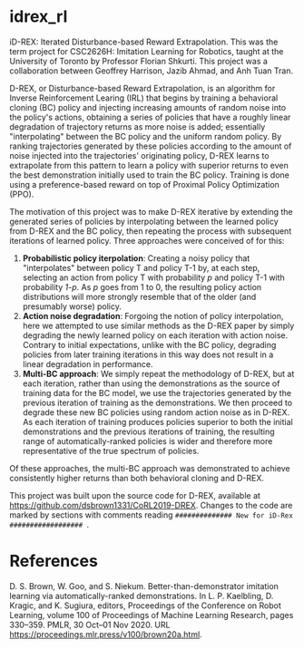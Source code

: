# idrex_rl
iD-REX: Iterated Disturbance-based Reward Extrapolation. This was the term project for CSC2626H: Imitation Learning for Robotics, taught at the University of Toronto by Professor Florian Shkurti. This project was a collaboration between Geoffrey Harrison, Jazib Ahmad, and Anh Tuan Tran. 

D-REX, or Disturbance-based Reward Extrapolation, is an algorithm for Inverse Reinforcement Learing (IRL) that begins by training a behavioral cloning (BC) policy and injecting increasing amounts of random noise into the policy's actions, obtaining a series of policies that have a roughly linear degradation of trajectory returns as more noise is added; essentially "interpolating" between the BC policy and the uniform random policy. By ranking trajectories generated by these policies according to the amount of noise injected into the trajectories' originating policy, D-REX learns to extrapolate from this pattern to learn a policy with superior returns to even the best demonstration initially used to train the BC policy. Training is done using a preference-based reward on top of Proximal Policy Optimization (PPO).

The motivation of this project was to make D-REX iterative by extending the generated series of policies by interpolating between the learned policy from D-REX and the BC policy, then repeating the process with subsequent iterations of learned policy. Three approaches were conceived of for this:

1. **Probabilistic policy iterpolation**: Creating a noisy policy that "interpolates" between policy T and policy T-1 by, at each step, selecting an action from policy T with probability _p_ and policy T-1 with probability _1-p_. As _p_ goes from 1 to 0, the resulting policy action distributions will more strongly resemble that of the older (and presumably worse) policy.
2. **Action noise degradation**: Forgoing the notion of policy interpolation, here we attempted to use similar methods as the D-REX paper by simply degrading the newly learned policy on each iteration with action noise. Contrary to initial expectations, unlike with the BC policy, degrading policies from later training iterations in this way does not result in a linear degradation in performance.
3. **Multi-BC approach**: We simply repeat the methodology of D-REX, but at each iteration, rather than using the demonstrations as the source of training data for the BC model, we use the trajectories generated by the previous iteration of training as the demonstrations. We then proceed to degrade these new BC policies using random action noise as in D-REX. As each iteration of training produces policies superior to both the initial demonstrations and the previous iterations of training, the resulting range of automatically-ranked policies is wider and therefore more representative of the true spectrum of policies.

Of these approaches, the multi-BC approach was demonstrated to achieve consistently higher returns than both behavioral cloning and D-REX.

This project was built upon the source code for D-REX, available at https://github.com/dsbrown1331/CoRL2019-DREX. Changes to the code are marked by sections with comments reading `############## New for iD-Rex ################## `.

# References
D. S. Brown, W. Goo, and S. Niekum. Better-than-demonstrator imitation learning via automatically-ranked demonstrations. In L. P. Kaelbling, D. Kragic, and K. Sugiura, editors, Proceedings of the Conference on Robot Learning, volume 100 of Proceedings of Machine Learning Research, pages 330–359. PMLR, 30 Oct–01 Nov 2020. URL https://proceedings.mlr.press/v100/brown20a.html.
